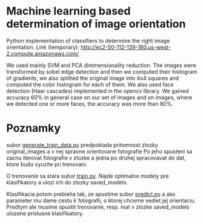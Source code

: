 # Machine learning based determination of image orientation

Python implementation of classifiers to determine the right image orientation. 
Link (temporary): http://ec2-50-112-139-180.us-west-2.compute.amazonaws.com/

We used mainly SVM and PCA dimmensionality reduction. The images were transformed by sobel edge detection and then we computed their histogram of gradients, we also splitted the original image into 4x4 squares and computed the color histogram for each of them. We also used face detection (Haar cascades) implemented in the opencv library. We gained accuracy 60% in general case on our set of images and on images, where we detected one or more faces, the accuracy was more than 80%.

# Poznamky
subor [generate_train_data.py](https://github.com/refi93/image-orientation/blob/master/generate_train_data.py) predpoklada pritomnost zlozky original_images a v nej spravne orientovane fotografie
Po jeho spusteni sa zacnu iterovat fotografie v zlozke a jedna po druhej spracovavat do dat, ktore budu vyuzite pri trenovani.

O trenovanie sa stara subor [train.py](https://github.com/refi93/image-orientation/blob/master/train.py). Najde optimalne modely pre klasifikatory a ulozi ich do zlozky saved_models.

Klasifikacia potom prebieha tak, ze spustime subor [predict.py](https://github.com/refi93/image-orientation/blob/master/predict.py) a ako parameter mu dame cestu k fotografii, o ktorej chceme vediet jej orientaciu. Predtym ale musime spustit trenovanie, resp. mat v zlozke saved_models ulozene prislusne klasifikatory.
